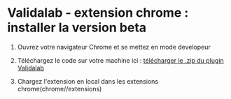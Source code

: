 # Validalab - extension chrome : installer la version beta

1. Ouvrez votre navigateur Chrome et se mettez en mode developeur

2. Téléchargez le code sur votre machine ici : [télécharger le .zip du plugin Validalab](https://github.com/guerinjeanmarc/validalab_plugin/archive/refs/heads/main.zip)

3. Chargez l'extension en local dans les extensions chrome(chrome//extensions)
